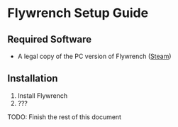 # Flywrench Setup Guide

## Required Software
- A legal copy of the PC version of Flywrench ([Steam](https://store.steampowered.com/app/337350/Flywrench/))

## Installation
1. Install Flywrench
2. ???

TODO: Finish the rest of this document